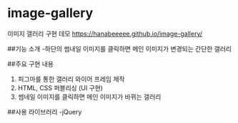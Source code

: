 # image-gallery
이미지 갤러리 구현 데모
https://hanabeeeee.github.io/image-gallery/

##기능 소개
-하단의 썸내일 이미지를 클릭하면 메인 이미지가 변경되는 간단한 갤러리

##주요 구현 내용
1. 피그마를 통한 갤러리 와이어 프레임 제작
2. HTML, CSS 퍼블리싱 (UI 구현)
3. 썸네일 이미지를 클릭하면 메인 이미지가 바뀌는 갤러리

##사용 라이브러리
-jQuery

